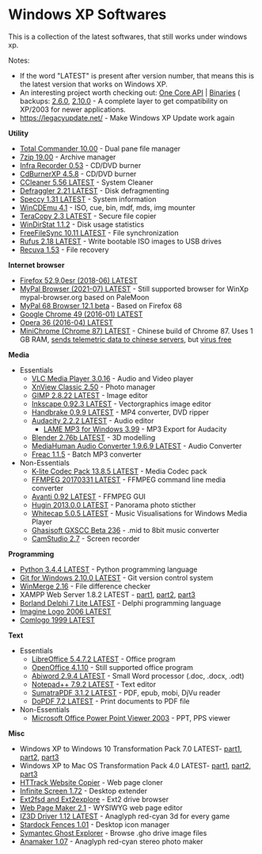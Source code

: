 # Windows XP Softwares

This is a collection of the latest softwares, that still works under windows xp.

Notes: 

- If the word "LATEST" is present after version number, that means this is the latest version that works on Windows XP.
- An interesting project worth checking out: [One Core API](https://github.com/Skulltrail192/One-Core-Api) | [Binaries](https://github.com/Skulltrail192/One-Core-API-Binaries) ( backups: [2.6.0](http://web.archive.org/web/20220710042949/https://transfer.sh/get/ypiCoA/One-Core-API-2.6.0.zip), [2.10.0](https://web.archive.org/web/20230606012810/https://github.com/Skulltrail192/One-Core-API-Binaries/releases/download/2.10.0/One-Core-API-2.10.0.zip) - A complete layer to get compatibility on XP/2003 for newer applications.
- https://legacyupdate.net/ - Make Windows XP Update work again

**Utility**

- [Total Commander 10.00](https://www.ghisler.com/download.htm) - Dual pane file manager
- [7zip 19.00](https://www.7-zip.org/download.html) - Archive manager
- [Infra Recorder 0.53](http://infrarecorder.org/) - CD/DVD burner
- [CdBurnerXP 4.5.8](https://www.cdburnerxp.se) - CD/DVD burner
- [CCleaner 5.56 LATEST](ccleaner-5-56.zip) - System Cleaner
- [Defraggler 2.21 LATEST](defraggler-2-21.zip) - Disk defragmenting
- [Speccy 1.31 LATEST](speccy-1-31.zip) - System information
- [WinCDEmu 4.1](https://wincdemu.sysprogs.org/) - ISO, cue, bin, mdf, mds, img mounter
- [TeraCopy 2.3 LATEST](teracopy-2-3.zip) - Secure file copier
- [WinDirStat 1.1.2](https://windirstat.net/download.html) - Disk usage statistics
- [FreeFileSync 10.11 LATEST](freefilesync-10-11.zip) - File synchronization
- [Rufus 2.18 LATEST](https://web.archive.org/web/20220409003254/https://github.com/pbatard/rufus/releases/download/v2.18/rufus-2.18.exe) - Write bootable ISO images to USB drives
- [Recuva 1.53](https://www.ccleaner.com/recuva/download) - File recovery

**Internet browser**

- [Firefox 52.9.0esr (2018-06) LATEST](https://ftp.mozilla.org/pub/firefox/releases/52.9.0esr/win32/)
- [MyPal Browser (2021-07) LATEST](http://web.archive.org/web/20211212125512/https://www.mypal-browser.org/release/mypal-29.3.0.win32.installer.exe) - Still supported browser for WinXp mypal-browser.org based on PaleMoon
- [MyPal 68 Browser 12.1 beta](http://web.archive.org/web/20220408164047/https://cdn-125.anonfiles.com/faI7k4U1xb/da3f68a9-1649436489/mypal-68.12.1.en-US.win32.zip) - Based on Firefox 68
- [Google Chrome 49 (2016-01) LATEST](chrome-49.zip)
- [Opera 36 (2016-04) LATEST](opera-36.zip)
- [MiniChrome (Chrome 87) LATEST](https://web.archive.org/web/20210227214057/https://browser.kfsafe.cn/) - Chinese build of Chrome 87. Uses 1 GB RAM, [sends telemetric data to chinese servers](https://www.youtube.com/watch?v=3j4OocSslj4), but [virus free](https://www.virustotal.com/gui/file/81123c9a99dc16fc7e536e3abca10d400583184cfe1b2f218f937112c23ed001/detection)

**Media**

- Essentials
	- [VLC Media Player 3.0.16](https://www.videolan.org/vlc/download-windows.html) - Audio and Video player
	- [XnView Classic 2.50](https://www.xnview.com/en/xnview/#downloads) - Photo manager
	- [GIMP 2.8.22 LATEST](https://download.gimp.org/mirror/pub/gimp/v2.8/windows/gimp-2.8.22-setup.exe) - Image editor
	- [Inkscape 0.92.3 LATEST](inkscape-0-92-3.zip) - Vectorgraphics image editor
	- [Handbrake 0.9.9 LATEST](handbrake-0-9-9.zip) - MP4 converter, DVD ripper
	- [Audacity 2.2.2 LATEST](audacity-2-2-2.zip) - Audio editor
		- [LAME MP3 for Windows 3.99](lame-mp3-for-windows-3-99.zip) - MP3 Export for Audacity
	- [Blender 2.76b LATEST](https://download.blender.org/release/Blender2.76/) - 3D modelling
	- [MediaHuman Audio Converter 1.9.6.9 LATEST](mediahuman-audio-converter-1-9-6-9.zip) - Audio Converter
	- [Freac 1.1.5](https://www.freac.org/) - Batch MP3 converter
- Non-Essentials
	- [K-lite Codec Pack 13.8.5 LATEST](k-lite-codec-pack-13-8-5.zip) - Media Codec pack
	- [FFMPEG 20170331 LATEST](ffmpeg-N-84804-g247d033-20170331-win32-static.7z) - FFMPEG command line media converter
	- [Avanti 0.92 LATEST](avanti-0-92.zip) - FFMPEG GUI
	- [Hugin 2013.0.0 LATEST](hugin-2013-0-0.zip) - Panorama photo sticther
	- [Whitecap 5.0.5 LATEST](whitecap-5-0-5.zip) - Music Visualisations for Windows Media Player
	- [Ghasisoft GXSCC Beta 236](ghasisoft-gxscc-beta-236.zip) - .mid to 8bit music converter
	- [CamStudio 2.7](camstudio-2-7.zip) - Screen recorder

**Programming**

- [Python 3.4.4 LATEST](https://www.python.org/downloads/release/python-344/) - Python programming language
- [Git for Windows 2.10.0 LATEST](git-for-windows-2-10.zip) - Git version control system
- [WinMerge 2.16](https://winmerge.org/downloads/) - File difference checker
- XAMPP Web Server 1.8.2 LATEST - [part1](xampp-1-8-2.zip.001), [part2](xampp-1-8-2.zip.002), [part3](xampp-1-8-2.zip.003)
- [Borland Delphi 7 Lite LATEST](borland-delphi-7-lite-password-winxpsoftware.zip) - Delphi programming language
- [Imagine Logo 2006 LATEST](imagine-logo-final-2006.zip)
- [Comlogo 1999 LATEST](comlogo-final-1999.zip)

**Text**

- Essentials
	- [LibreOffice 5.4.7.2 LATEST](https://downloadarchive.documentfoundation.org/libreoffice/old/5.4.7.2/win/) - Office program
	- [OpenOffice 4.1.10](https://www.openoffice.org/download/index.html) - Still supported office program
	- [Abiword 2.9.4 LATEST](abiword-2-9-4.zip) - Small Word processor (.doc, .docx, .odt)
	- [Notepad++ 7.9.2 LATEST](notepad-plusplus-7-9-2.zip) - Text editor
	- [SumatraPDF 3.1.2 LATEST](sumatrapdf-3-1-2.zip) - PDF, epub, mobi, DjVu reader 
	- [DoPDF 7.2 LATEST](dopdf-7-2.zip) - Print documents to PDF file
- Non-Essentials
	- [Microsoft Office Power Point Viewer 2003](microsoft-office-power-point-viewer-2003.zip) - PPT, PPS viewer

**Misc**

- Windows XP to Windows 10 Transformation Pack 7.0 LATEST- [part1](xp-to-win10-transformation-pack-7-0.zip.001), [part2](xp-to-win10-transformation-pack-7-0.zip.002), [part3](xp-to-win10-transformation-pack-7-0.zip.003)
- Windows XP to Mac OS Transformation Pack 4.0 LATEST- [part1](xp-to-macos-transformation-pack-4-0.zip.001), [part2](xp-to-macos-transformation-pack-4-0.zip.002), [part3](xp-to-macos-transformation-pack-4-0.zip.003)
- [HTTrack Website Copier](http://www.httrack.com/page/2/) - Web page cloner
- [Infinite Screen 1.72](infinite-screen-1-72.zip) - Desktop extender
- [Ext2fsd and Ext2explore](ext2fsd-ext2explore.zip) - Ext2 drive browser
- [Web Page Maker 2.1](web-page-maker-2-1.zip) - WYSIWYG web page editor
- [IZ3D Driver 1.12 LATEST](iz3d-1-12.zip) - Anaglyph red-cyan 3d for every game
- [Stardock Fences 1.01](stardock-fences-1-01-password-winxpsoftware.zip) - Desktop icon manager
- [Symantec Ghost Explorer](symantec-ghost-explorer-12-password-winxpsoftware.zip) - Browse .gho drive image files
- [Anamaker 1.07](anamaker-1-07.zip) - Anaglyph red-cyan stereo photo maker
